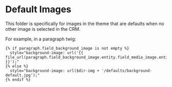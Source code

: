 # Default Images

This folder is specifically for images in the theme that
are defaults when no other image is selected in the CRM.

For example, in a paragraph twig:

```
{% if paragraph.field_background_image is not empty %}
  style="background-image: url('{{ file_url(paragraph.field_background_image.entity.field_media_image.entity.fileuri) }}');"
{% else %}
  style="background-image: url($dir-img + '/defaults/background-default.jpg');"
{% endif %}
```
